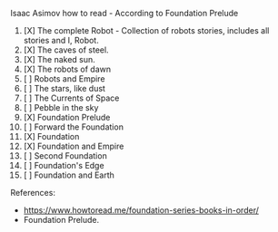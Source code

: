 Isaac Asimov how to read - According to Foundation Prelude

1. [X] The complete Robot - Collection of robots stories, includes all stories and I, Robot.
1. [X] The caves of steel.
1. [X] The naked sun.
1. [X] The robots of dawn
1. [ ] Robots and Empire
1. [ ] The stars, like dust 
1. [ ] The Currents of Space
1. [ ] Pebble in the sky
1. [X] Foundation Prelude
1. [ ] Forward the Foundation
1. [X] Foundation
1. [X] Foundation and Empire
1. [ ] Second Foundation
1. [ ] Foundation's Edge
1. [ ] Foundation and Earth

References:

- https://www.howtoread.me/foundation-series-books-in-order/
- Foundation Prelude.
